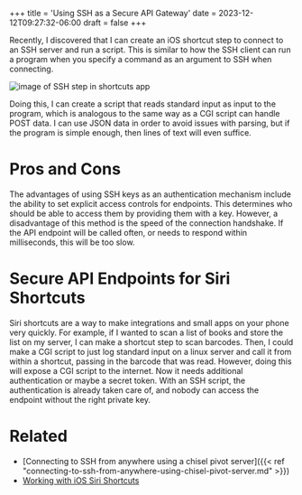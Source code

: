 +++
title = 'Using SSH as a Secure API Gateway'
date = 2023-12-12T09:27:32-06:00
draft = false
+++

Recently, I discovered that I can create an iOS shortcut step to connect to an SSH server and run a script.
This is similar to how the SSH client can run a program when you specify a command as an argument to SSH when connecting.

![image of SSH step in shortcuts app](/run-shortcut-ssh-step.png)

Doing this, I can create a script that reads standard input as input to the program, which is analogous to the same way as a CGI script can handle POST data.
I can use JSON data in order to avoid issues with parsing, but if the program is simple enough, then lines of text will even suffice.

# Pros and Cons
The advantages of using SSH keys as an authentication mechanism include the ability to set explicit access controls for endpoints.
This determines who should be able to access them by providing them with a key. 
However, a disadvantage of this method is the speed of the connection handshake.
If the API endpoint will be called often, or needs to respond within milliseconds, this will be too slow.

# Secure API Endpoints for Siri Shortcuts
Siri shortcuts are a way to make integrations and small apps on your phone very quickly.
For example, if I wanted to scan a list of books and store the list on my server, I can make a shortcut step to scan barcodes. Then, I could make a CGI script to just log standard input on a linux server and call it from within a shortcut, passing in the barcode that was read.
However, doing this will expose a CGI script to the internet. Now it needs additional authentication or maybe a secret token.
With an SSH script, the authentication is already taken care of, and nobody can access the endpoint without the right private key.

# Related
- [Connecting to SSH from anywhere using a chisel pivot server]({{< ref "connecting-to-ssh-from-anywhere-using-chisel-pivot-server.md" >}})
- [Working with iOS Siri Shortcuts](https://github.com/nicholas-long/environment/blob/main/zet/20231209171536/README.md)
